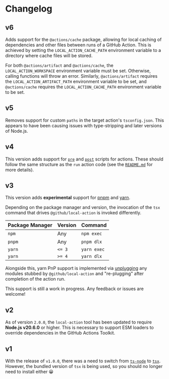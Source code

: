 # Changelog

## v6

Adds support for the `@actions/cache` package, allowing for local caching of
dependencies and other files between runs of a GitHub Action. This is achieved
by setting the `LOCAL_ACTION_CACHE_PATH` environment variable to a directory
where cache files will be stored.

For both `@actions/artifact` and `@actions/cache`, the `LOCAL_ACTION_WORKSPACE`
environment variable must be set. Otherwise, calling functions will throw an
error. Similarly, `@actions/artifact` requires the `LOCAL_ACTION_ARTIFACT_PATH`
environment variable to be set, and `@actions/cache` requires the
`LOCAL_ACTION_CACHE_PATH` environment variable to be set.

## v5

Removes support for custom `paths` in the target action's `tsconfig.json`. This
appears to have been causing issues with type-stripping and later versions of
Node.js.

## v4

This version adds support for
[`pre`](https://docs.github.com/en/actions/reference/metadata-syntax-for-github-actions#runspre)
and
[`post`](https://docs.github.com/en/actions/reference/metadata-syntax-for-github-actions#runspost)
scripts for actions. These should follow the same structure as the `run` action
code (see the
[`README.md`](https://github.com/github/local-action#action-structure) for more
details).

## v3

This version adds **experimental** support for [pnpm](https://pnpm.io/) and
[yarn](https://yarnpkg.com/).

Depending on the package manager and version, the invocation of the `tsx`
command that drives `@github/local-action` is invoked differently.

| Package Manager | Version | Command     |
| --------------- | ------- | ----------- |
| `npm`           | Any     | `npm exec`  |
| `pnpm`          | Any     | `pnpm dlx`  |
| `yarn`          | `<= 3`  | `yarn exec` |
| `yarn`          | `>= 4`  | `yarn dlx`  |

Alongside this, yarn PnP support is implemented via
[unplugging](https://yarnpkg.com/cli/unplug) any modules stubbed by
`@github/local-action` and "re-plugging" after completion of the action run.

This support is still a work in progress. Any feedback or issues are welcome!

## v2

As of version `2.0.0`, the `local-action` tool has been updated to require
**Node.js v20.6.0** or higher. This is necessary to support ESM loaders to
override dependencies in the GitHub Actions Toolkit.

## v1

With the release of `v1.0.0`, there was a need to switch from
[`ts-node`](https://www.npmjs.com/package/ts-node) to
[`tsx`](https://www.npmjs.com/package/tsx). However, the bundled version of
`tsx` is being used, so you should no longer need to install either :grinning:

